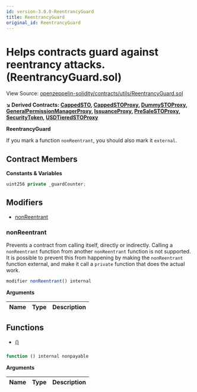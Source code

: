 ```yaml
---
id: version-3.0.0-ReentrancyGuard
title: ReentrancyGuard
original_id: ReentrancyGuard
---
```


# Helps contracts guard against reentrancy attacks. (ReentrancyGuard.sol)

View Source: [openzeppelin-solidity/contracts/utils/ReentrancyGuard.sol](../../openzeppelin-solidity/contracts/utils/ReentrancyGuard.sol)

**↘ Derived Contracts: [CappedSTO](CappedSTO.md), [CappedSTOProxy](CappedSTOProxy.md), [DummySTOProxy](DummySTOProxy.md), [GeneralPermissionManagerProxy](GeneralPermissionManagerProxy.md), [IssuanceProxy](IssuanceProxy.md), [PreSaleSTOProxy](PreSaleSTOProxy.md), [SecurityToken](SecurityToken.md), [USDTieredSTOProxy](USDTieredSTOProxy.md)**

**ReentrancyGuard**

If you mark a function `nonReentrant`, you should also
mark it `external`.

## Contract Members
**Constants & Variables**

```js
uint256 private _guardCounter;

```

## Modifiers

- [nonReentrant](#nonreentrant)

### nonReentrant

Prevents a contract from calling itself, directly or indirectly.
Calling a `nonReentrant` function from another `nonReentrant`
function is not supported. It is possible to prevent this from happening
by making the `nonReentrant` function external, and make it call a
`private` function that does the actual work.

```js
modifier nonReentrant() internal
```

**Arguments**

| Name        | Type           | Description  |
| ------------- |------------- | -----|

## Functions

- [()](#)

### 

```js
function () internal nonpayable
```

**Arguments**

| Name        | Type           | Description  |
| ------------- |------------- | -----|

